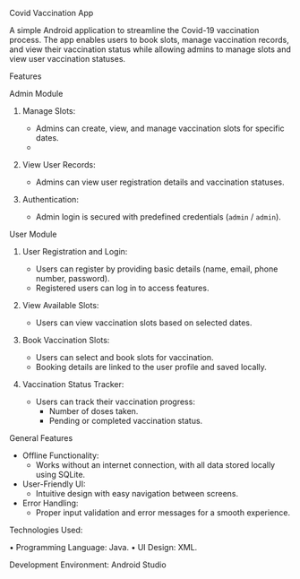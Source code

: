 Covid Vaccination App

A simple Android application to streamline the Covid-19 vaccination process.
The app enables users to book slots, manage vaccination records, and view their vaccination status while allowing admins to manage slots and view user vaccination statuses. 


Features

Admin Module
1. Manage Slots: 
   - Admins can create, view, and manage vaccination slots for specific dates.
   - 

2. View User Records:
   - Admins can view user registration details and vaccination statuses.

3. Authentication:
   - Admin login is secured with predefined credentials (`admin` / `admin`).

 User Module
1. User Registration and Login:
   - Users can register by providing basic details (name, email, phone number, password).
   - Registered users can log in to access features.

2. View Available Slots:
   - Users can view vaccination slots based on selected dates.

3. Book Vaccination Slots:
   - Users can select and book slots for vaccination.
   - Booking details are linked to the user profile and saved locally.

4. Vaccination Status Tracker:
   - Users can track their vaccination progress:
     - Number of doses taken.
     - Pending or completed vaccination status.

 General Features
- Offline Functionality: 
  - Works without an internet connection, with all data stored locally using SQLite.
- User-Friendly UI:
  - Intuitive design with easy navigation between screens.
- Error Handling:
  - Proper input validation and error messages for a smooth experience.

 Technologies Used:

 •	Programming Language: Java.
 •	UI Design: XML.

 Development Environment: Android Studio


